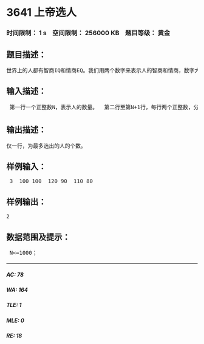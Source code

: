 # 3641 上帝选人   
### 时间限制： 1 s&nbsp;&nbsp;&nbsp;&nbsp;空间限制： 256000 KB&nbsp;&nbsp;&nbsp;&nbsp;题目等级： 黄金  
## 题目描述：  

<pre>
世界上的人都有智商IQ和情商EQ。我们用两个数字来表示人的智商和情商，数字大就代表其相应智商或情商高。现在你面前有N个人，这N个人的智商和情商均已知，请你选择出尽量多的人，要求选出的人中不存在任意两人i和j，i的智商大于j的智商但i的情商小于j的情商。
</pre>
  
  
## 输入描述：  

<pre>
 第一行一个正整数N，表示人的数量。  第二行至第N+1行，每行两个正整数，分别表示每个人的智商和情商。   
</pre>
  
  
## 输出描述：  

<pre>
仅一行，为最多选出的人的个数。
</pre>
  
  
## 样例输入：  

<pre>
 3  100 100  120 90  110 80   
</pre>
  
  
## 样例输出：  

<pre>
<nobr>2 </nobr>
</pre>
  
  
## 数据范围及提示：  

<pre>
 N<=1000；   
</pre>
  
  
***  

##### AC: 78  
##### WA: 164  
##### TLE: 1  
##### MLE: 0  
##### RE: 18  
